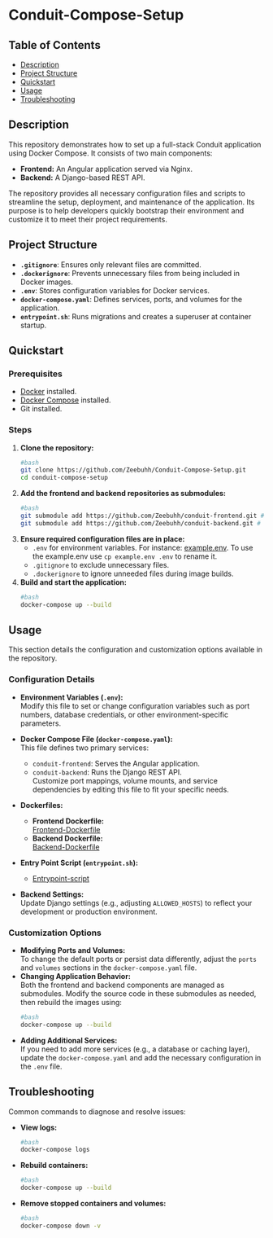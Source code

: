 # Conduit-Compose-Setup

## Table of Contents

- [Description](#description)
- [Project Structure](#project-structure)
- [Quickstart](#quickstart)
- [Usage](#usage)
- [Troubleshooting](#troubleshooting)

## Description

This repository demonstrates how to set up a full-stack Conduit application using Docker Compose. It consists of two main components:

- **Frontend:** An Angular application served via Nginx.
- **Backend:** A Django-based REST API.

The repository provides all necessary configuration files and scripts to streamline the setup, deployment, and maintenance of the application. Its purpose is to help developers quickly bootstrap their environment and customize it to meet their project requirements.

## Project Structure

- **`.gitignore`**: Ensures only relevant files are committed.
- **`.dockerignore`**: Prevents unnecessary files from being included in Docker images.
- **`.env`**: Stores configuration variables for Docker services.
- **`docker-compose.yaml`**: Defines services, ports, and volumes for the application.
- **`entrypoint.sh`**: Runs migrations and creates a superuser at container startup.

## Quickstart

### Prerequisites

- [Docker](https://docs.docker.com/get-docker/) installed.
- [Docker Compose](https://docs.docker.com/compose/install/) installed.
- Git installed.

### Steps

1. **Clone the repository:**
   ```bash
   #bash
   git clone https://github.com/Zeebuhh/Conduit-Compose-Setup.git
   cd conduit-compose-setup
   ```
2. **Add the frontend and backend repositories as submodules:**
   ```bash
   #bash
   git submodule add https://github.com/Zeebuhh/conduit-frontend.git # conduit-frontend
   git submodule add https://github.com/Zeebuhh/conduit-backend.git # conduit-backend
   ```
3. **Ensure required configuration files are in place:**
   - `.env` for environment variables. For instance: [example.env](./example.env). To use the example.env use `cp example.env .env` to rename it.
   - `.gitignore` to exclude unnecessary files.
   - `.dockerignore` to ignore unneeded files during image builds.
4. **Build and start the application:**
   ```bash
   #bash
   docker-compose up --build
   ```

## Usage

This section details the configuration and customization options available in the repository.

### Configuration Details

- **Environment Variables (`.env`):**  
  Modify this file to set or change configuration variables such as port numbers, database credentials, or other environment-specific parameters.
- **Docker Compose File (`docker-compose.yaml`):**  
  This file defines two primary services:

  - `conduit-frontend`: Serves the Angular application.
  - `conduit-backend`: Runs the Django REST API.  
    Customize port mappings, volume mounts, and service dependencies by editing this file to fit your specific needs.

- **Dockerfiles:**

  - **Frontend Dockerfile:**  
    [Frontend-Dockerfile](./conduit-frontend/Dockerfile)
  - **Backend Dockerfile:**  
    [Backend-Dockerfile](./conduit-backend/Dockerfile)

- **Entry Point Script (`entrypoint.sh`):**

  - [Entrypoint-script](./conduit-backend/entrypoint.sh)

- **Backend Settings:**  
  Update Django settings (e.g., adjusting `ALLOWED_HOSTS`) to reflect your development or production environment.

### Customization Options

- **Modifying Ports and Volumes:**  
  To change the default ports or persist data differently, adjust the `ports` and `volumes` sections in the `docker-compose.yaml` file.
- **Changing Application Behavior:**  
  Both the frontend and backend components are managed as submodules. Modify the source code in these submodules as needed, then rebuild the images using:
  ```bash
  #bash
  docker-compose up --build
  ```
- **Adding Additional Services:**  
  If you need to add more services (e.g., a database or caching layer), update the `docker-compose.yaml` and add the necessary configuration in the `.env` file.

## Troubleshooting

Common commands to diagnose and resolve issues:

- **View logs:**
  ```bash
  #bash
  docker-compose logs
  ```
- **Rebuild containers:**
  ```bash
  #bash
  docker-compose up --build
  ```
- **Remove stopped containers and volumes:**
  ```bash
  #bash
  docker-compose down -v
  ```
